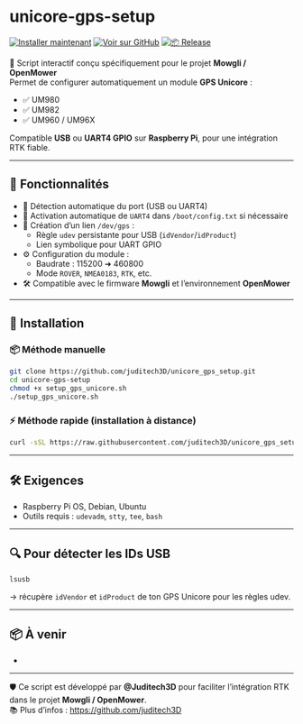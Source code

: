 # unicore-gps-setup

[![Installer maintenant](https://img.shields.io/badge/Installation-%F0%9F%9A%80%20GPS_Unicore-blue?style=for-the-badge)](https://raw.githubusercontent.com/juditech3D/unicore_gps_setup/main/install.sh)
[![Voir sur GitHub](https://img.shields.io/badge/GitHub-unicore_gps_setup-black?style=for-the-badge&logo=github)](https://github.com/juditech3D/unicore_gps_setup)
[![📦 Release](https://img.shields.io/github/v/release/juditech3D/unicore_gps_setup?include_prereleases&style=for-the-badge)](https://github.com/juditech3D/unicore_gps_setup/releases)




🎯 Script interactif conçu spécifiquement pour le projet **Mowgli / OpenMower**  
Permet de configurer automatiquement un module **GPS Unicore** :
- ✅ UM980  
- ✅ UM982  
- ✅ UM960 / UM96X  

Compatible **USB** ou **UART4 GPIO** sur **Raspberry Pi**, pour une intégration RTK fiable.

---

## 🧰 Fonctionnalités

- 🔌 Détection automatique du port (USB ou UART4)  
- 🔁 Activation automatique de `UART4` dans `/boot/config.txt` si nécessaire  
- 🔗 Création d’un lien `/dev/gps` :
  - Règle `udev` persistante pour USB (`idVendor`/`idProduct`)
  - Lien symbolique pour UART GPIO
- ⚙️ Configuration du module :
  - Baudrate : 115200 ➜ 460800
  - Mode `ROVER`, `NMEA0183`, `RTK`, etc.
- 🛠️ Compatible avec le firmware **Mowgli** et l’environnement **OpenMower**

---

## 🚀 Installation

### 📦 Méthode manuelle
```bash
git clone https://github.com/juditech3D/unicore_gps_setup.git
cd unicore-gps-setup
chmod +x setup_gps_unicore.sh
./setup_gps_unicore.sh
```

### ⚡ Méthode rapide (installation à distance)
```bash
curl -sSL https://raw.githubusercontent.com/juditech3D/unicore_gps_setup/main/install.sh | bash
```

---

## 🛠️ Exigences

- Raspberry Pi OS, Debian, Ubuntu
- Outils requis : `udevadm`, `stty`, `tee`, `bash`

---

## 🔍 Pour détecter les IDs USB
```bash
lsusb
```
→ récupère `idVendor` et `idProduct` de ton GPS Unicore pour les règles udev.

---

## 📦 À venir

-

---

🛡️ Ce script est développé par **@Juditech3D** pour faciliter l’intégration RTK dans le projet **Mowgli / OpenMower**.  
📚 Plus d’infos : https://github.com/juditech3D
